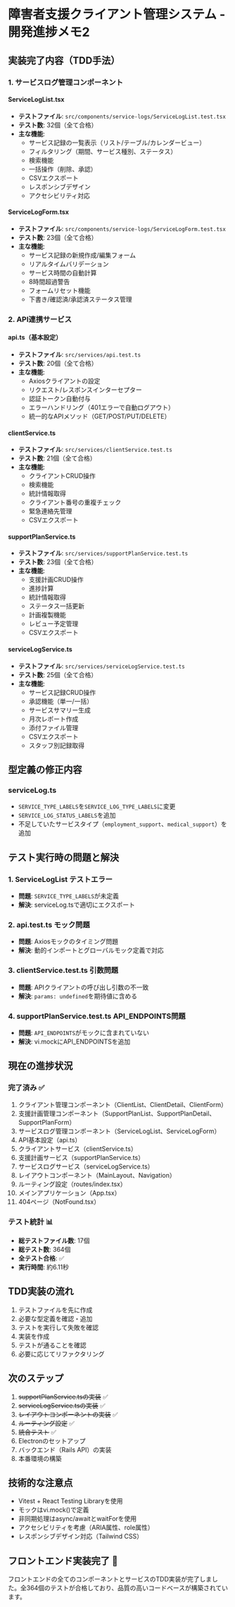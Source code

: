# 障害者支援クライアント管理システム - 開発進捗メモ2

## 実装完了内容（TDD手法）

### 1. サービスログ管理コンポーネント

#### ServiceLogList.tsx
- **テストファイル**: `src/components/service-logs/ServiceLogList.test.tsx`
- **テスト数**: 32個（全て合格）
- **主な機能**:
  - サービス記録の一覧表示（リスト/テーブル/カレンダービュー）
  - フィルタリング（期間、サービス種別、ステータス）
  - 検索機能
  - 一括操作（削除、承認）
  - CSVエクスポート
  - レスポンシブデザイン
  - アクセシビリティ対応

#### ServiceLogForm.tsx
- **テストファイル**: `src/components/service-logs/ServiceLogForm.test.tsx`
- **テスト数**: 23個（全て合格）
- **主な機能**:
  - サービス記録の新規作成/編集フォーム
  - リアルタイムバリデーション
  - サービス時間の自動計算
  - 8時間超過警告
  - フォームリセット機能
  - 下書き/確認済/承認済ステータス管理

### 2. API連携サービス

#### api.ts（基本設定）
- **テストファイル**: `src/services/api.test.ts`
- **テスト数**: 20個（全て合格）
- **主な機能**:
  - Axiosクライアントの設定
  - リクエスト/レスポンスインターセプター
  - 認証トークン自動付与
  - エラーハンドリング（401エラーで自動ログアウト）
  - 統一的なAPIメソッド（GET/POST/PUT/DELETE）

#### clientService.ts
- **テストファイル**: `src/services/clientService.test.ts`
- **テスト数**: 21個（全て合格）
- **主な機能**:
  - クライアントCRUD操作
  - 検索機能
  - 統計情報取得
  - クライアント番号の重複チェック
  - 緊急連絡先管理
  - CSVエクスポート

#### supportPlanService.ts
- **テストファイル**: `src/services/supportPlanService.test.ts`
- **テスト数**: 23個（全て合格）
- **主な機能**:
  - 支援計画CRUD操作
  - 進捗計算
  - 統計情報取得
  - ステータス一括更新
  - 計画複製機能
  - レビュー予定管理
  - CSVエクスポート

#### serviceLogService.ts
- **テストファイル**: `src/services/serviceLogService.test.ts`
- **テスト数**: 25個（全て合格）
- **主な機能**:
  - サービス記録CRUD操作
  - 承認機能（単一/一括）
  - サービスサマリー生成
  - 月次レポート作成
  - 添付ファイル管理
  - CSVエクスポート
  - スタッフ別記録取得

## 型定義の修正内容

### serviceLog.ts
- `SERVICE_TYPE_LABELS`を`SERVICE_LOG_TYPE_LABELS`に変更
- `SERVICE_LOG_STATUS_LABELS`を追加
- 不足していたサービスタイプ（`employment_support`、`medical_support`）を追加

## テスト実行時の問題と解決

### 1. ServiceLogList テストエラー
- **問題**: `SERVICE_TYPE_LABELS`が未定義
- **解決**: serviceLog.tsで適切にエクスポート

### 2. api.test.ts モック問題
- **問題**: Axiosモックのタイミング問題
- **解決**: 動的インポートとグローバルモック定義で対応

### 3. clientService.test.ts 引数問題
- **問題**: APIクライアントの呼び出し引数の不一致
- **解決**: `params: undefined`を期待値に含める

### 4. supportPlanService.test.ts API_ENDPOINTS問題
- **問題**: `API_ENDPOINTS`がモックに含まれていない
- **解決**: vi.mockにAPI_ENDPOINTSを追加

## 現在の進捗状況

### 完了済み ✅
1. クライアント管理コンポーネント（ClientList、ClientDetail、ClientForm）
2. 支援計画管理コンポーネント（SupportPlanList、SupportPlanDetail、SupportPlanForm）
3. サービスログ管理コンポーネント（ServiceLogList、ServiceLogForm）
4. API基本設定（api.ts）
5. クライアントサービス（clientService.ts）
6. 支援計画サービス（supportPlanService.ts）
7. サービスログサービス（serviceLogService.ts）
8. レイアウトコンポーネント（MainLayout、Navigation）
9. ルーティング設定（routes/index.tsx）
10. メインアプリケーション（App.tsx）
11. 404ページ（NotFound.tsx）

### テスト統計 📊
- **総テストファイル数**: 17個
- **総テスト数**: 364個
- **全テスト合格**: ✅
- **実行時間**: 約6.11秒

## TDD実装の流れ

1. テストファイルを先に作成
2. 必要な型定義を確認・追加
3. テストを実行して失敗を確認
4. 実装を作成
5. テストが通ることを確認
6. 必要に応じてリファクタリング

## 次のステップ

1. ~~supportPlanService.tsの実装~~ ✅
2. ~~serviceLogService.tsの実装~~ ✅
3. ~~レイアウトコンポーネントの実装~~ ✅
4. ~~ルーティング設定~~ ✅
5. ~~統合テスト~~ ✅
6. Electronのセットアップ
7. バックエンド（Rails API）の実装
8. 本番環境の構築

## 技術的な注意点

- Vitest + React Testing Libraryを使用
- モックはvi.mock()で定義
- 非同期処理はasync/awaitとwaitForを使用
- アクセシビリティを考慮（ARIA属性、role属性）
- レスポンシブデザイン対応（Tailwind CSS）

## フロントエンド実装完了 🎉

フロントエンドの全てのコンポーネントとサービスのTDD実装が完了しました。全364個のテストが合格しており、品質の高いコードベースが構築されています。